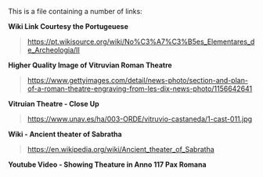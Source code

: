 
This is a file containing a number of links:

**Wiki Link Courtesy the Portugeuese**
>https://pt.wikisource.org/wiki/No%C3%A7%C3%B5es_Elementares_de_Archeologia/II

**Higher Quality Image of Vitruvian Roman Theatre**
>https://www.gettyimages.com/detail/news-photo/section-and-plan-of-a-roman-theatre-engraving-from-les-dix-news-photo/1156642641

**Vitruian Theatre - Close Up**
>https://www.unav.es/ha/003-ORDE/vitruvio-castaneda/1-cast-011.jpg

**Wiki - Ancient theater of Sabratha**
>https://en.wikipedia.org/wiki/Ancient_theater_of_Sabratha

**Youtube Video - Showing Theature in Anno 117 Pax Romana**
>